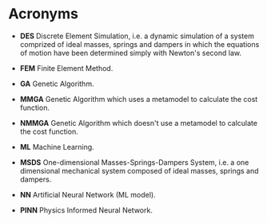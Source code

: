 # Acronyms

- **DES** Discrete Element Simulation, i.e. a dynamic simulation of a system comprized of ideal masses, springs and dampers in which the equations of motion have been determined simply with Newton's second law.

- **FEM** Finite Element Method.

- **GA** Genetic Algorithm.

- **MMGA** Genetic Algorithm which uses a metamodel to calculate the cost function.

- **NMMGA** Genetic Algorithm which doesn't use a metamodel to calculate the cost function.

- **ML** Machine Learning.

- **MSDS** One-dimensional Masses-Springs-Dampers System, i.e. a one dimensional mechanical system composed of ideal masses, springs and dampers.

- **NN** Artificial Neural Network (ML model).

- **PINN** Physics Informed Neural Network.
